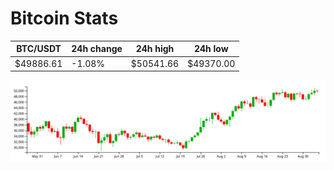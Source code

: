 # Bitcoin Stats

BTC/USDT|24h change|24h high|24h low|
|---|---|---|---|
|$49886.61|-1.08%|$50541.66|$49370.00|

<img src="./chart.svg">
